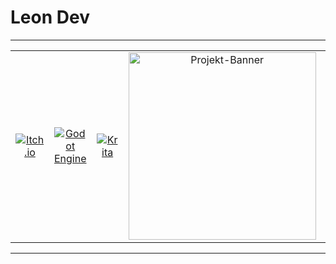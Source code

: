 # Leon Dev

---

<table align="center">
  <tr>
    <td align="center">
      <a href="https://leon-dev.itch.io/">
        <img src="https://img.shields.io/badge/itch.io-%23FF0B34.svg?logo=Itch.io&logoColor=white" alt="Itch.io">
      </a>
    </td>
    <td align="center">
      <a href="#">
        <img src="https://img.shields.io/badge/Godot-%23FFFFFF.svg?logo=godot-engine" alt="Godot Engine">
      </a>
    </td>
    <td align="center">
      <a href="#">
        <img src="https://img.shields.io/badge/Krita-203759?logo=krita&logoColor=EEF37B" alt="Krita">
      </a>
    </td>
    <td align="center">
      <img src="https://media.giphy.com/media/ly3tQYHmXMsCI/giphy.gif" alt="Projekt-Banner" width="300">
    </td>
    <td align="center">
      <a href="#">
        <img src="https://img.shields.io/badge/WordPress-%2321759B.svg?logo=wordpress&logoColor=white" alt="WordPress">
      </a>
    </td>
  </tr>
</table>

---
